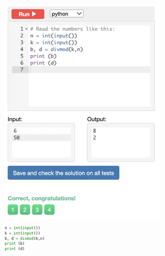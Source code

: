 ![Solution](https://github.com/KaiFig/unit-1/blob/main/Snakify/Lesson_1/Apple_sharing.jpg)

```.py
n = int(input())
k = int(input())
b, d = divmod(k,n)
print (b)
print (d)
